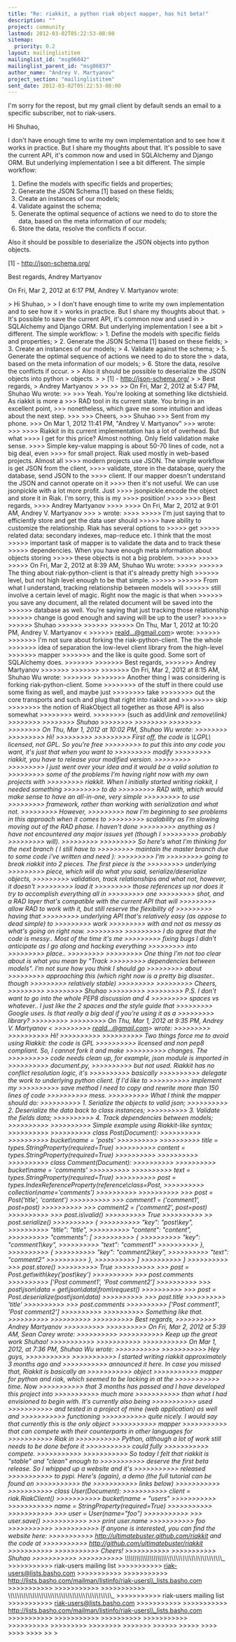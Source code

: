 ```yaml
---
title: "Re: riakkit, a python riak object mapper, has hit beta!"
description: ""
project: community
lastmod: 2012-03-02T05:22:53-08:00
sitemap:
  priority: 0.2
layout: mailinglistitem
mailinglist_id: "msg06842"
mailinglist_parent_id: "msg06837"
author_name: "Andrey V. Martyanov"
project_section: "mailinglistitem"
sent_date: 2012-03-02T05:22:53-08:00
---
```



I'm sorry for the repost, but my gmail client by default sends an email to
a specific subscriber, not to riak-users.

Hi Shuhao,

I don't have enough time to write my own implementation and to see how it
works in practice. But I share my thoughts about that.
It's possible to save the current API, it's common now and used in
SQLAlchemy and Django ORM. But underlying implementation I see a bit
different. The simple workflow:
1. Define the models with specific fields and properties;
2. Generate the JSON Schema [1] based on these fields;
3. Create an instances of our models;
4. Validate against the schema;
5. Generate the optimal sequence of actions we need to do to store the
data, based on the meta information of our models;
6. Store the data, resolve the conflicts if occur.

Also it should be possible to deserialize the JSON objects into python
objects.

[1] - http://json-schema.org/

Best regards,
Andrey Martyanov

On Fri, Mar 2, 2012 at 6:17 PM, Andrey V. Martyanov wrote:

&gt; Hi Shuhao,
&gt;
&gt; I don't have enough time to write my own implementation and to see how it
&gt; works in practice. But I share my thoughts about that.
&gt; It's possible to save the current API, it's common now and used in
&gt; SQLAlchemy and Django ORM. But underlying implementation I see a bit
&gt; different. The simple workflow:
&gt; 1. Define the models with specific fields and properties;
&gt; 2. Generate the JSON Schema [1] based on these fields;
&gt; 3. Create an instances of our models;
&gt; 4. Validate against the schema;
&gt; 5. Generate the optimal sequence of actions we need to do to store the
&gt; data, based on the meta information of our models;
&gt; 6. Store the data, resolve the conflicts if occur.
&gt;
&gt; Also it should be possible to deserialize the JSON objects into python
&gt; objects.
&gt;
&gt; [1] - http://json-schema.org/
&gt;
&gt; Best regards,
&gt; Andrey Martyanov
&gt;
&gt;&gt;
&gt;&gt;
&gt;&gt; On Fri, Mar 2, 2012 at 5:47 PM, Shuhao Wu  wrote:
&gt;&gt;
&gt;&gt;&gt; Yeah. You're looking at something like dictshield. As riakkit is more a
&gt;&gt;&gt; RAD tool in its current state. You bring in an excellent point,
&gt;&gt;&gt; nonetheless, which gave me some intuition and ideas about the next step.
&gt;&gt;&gt;
&gt;&gt;&gt; Cheers,
&gt;&gt;&gt; Shuhao
&gt;&gt;&gt; Sent from my phone.
&gt;&gt;&gt; On Mar 1, 2012 11:41 PM, "Andrey V. Martyanov" 
&gt;&gt;&gt; wrote:
&gt;&gt;&gt;
&gt;&gt;&gt;&gt; Riakkit in its current implementation has a lot of overhead. But what
&gt;&gt;&gt;&gt; I get for this price? Almost nothing. Only field validation make sense.
&gt;&gt;&gt;&gt; Simple key-value mapping is about 50-70 lines of code, not a big deal, even
&gt;&gt;&gt;&gt; for small project. Riak used mostly in web-based projects. Almost all
&gt;&gt;&gt;&gt; modern projects use JSON. The simple workflow is get JSON from the client,
&gt;&gt;&gt;&gt; validate, store in the database, query the database, send JSON to the
&gt;&gt;&gt;&gt; client. If our mapper doesn't understand the JSON and cannot operate on it
&gt;&gt;&gt;&gt; then it's not useful. We can use jsonpickle with a lot more profit. Just
&gt;&gt;&gt;&gt; jsonpickle.encode the object and store it in Riak. I'm sorry, this is my
&gt;&gt;&gt;&gt; position!
&gt;&gt;&gt;&gt;
&gt;&gt;&gt;&gt; Best regards,
&gt;&gt;&gt;&gt; Andrey Martyanov
&gt;&gt;&gt;&gt;
&gt;&gt;&gt;&gt; On Fri, Mar 2, 2012 at 9:01 AM, Andrey V. Martyanov &gt;&gt;&gt; &gt; wrote:
&gt;&gt;&gt;&gt;
&gt;&gt;&gt;&gt;&gt; I'm just saying that to efficiently store and get the data user should
&gt;&gt;&gt;&gt;&gt; have ability to customize the relationship. Riak has several options to 
&gt;&gt;&gt;&gt;&gt; get
&gt;&gt;&gt;&gt;&gt; related data: secondary indexes, map-reduce etc. I think that the most
&gt;&gt;&gt;&gt;&gt; important task of mapper is to validate the data and to track these
&gt;&gt;&gt;&gt;&gt; dependencies. When you have enough meta information about objects storing
&gt;&gt;&gt;&gt;&gt; these objects is not a big problem.
&gt;&gt;&gt;&gt;&gt;
&gt;&gt;&gt;&gt;&gt;
&gt;&gt;&gt;&gt;&gt; On Fri, Mar 2, 2012 at 8:39 AM, Shuhao Wu  wrote:
&gt;&gt;&gt;&gt;&gt;
&gt;&gt;&gt;&gt;&gt;&gt; The thing about riak-python-client is that it's already pretty high
&gt;&gt;&gt;&gt;&gt;&gt; level, but not high level enough to be that simple.
&gt;&gt;&gt;&gt;&gt;&gt;
&gt;&gt;&gt;&gt;&gt;&gt; From what I understand, tracking relationship between models will
&gt;&gt;&gt;&gt;&gt;&gt; still involve a certain level of magic. Right now the magic is that when
&gt;&gt;&gt;&gt;&gt;&gt; you save any document, all the related document will be saved into the
&gt;&gt;&gt;&gt;&gt;&gt; database as well. You're saying that just tracking those relationship
&gt;&gt;&gt;&gt;&gt;&gt; change is good enough and saving will be up to the user?
&gt;&gt;&gt;&gt;&gt;&gt;
&gt;&gt;&gt;&gt;&gt;&gt; Shuhao
&gt;&gt;&gt;&gt;&gt;&gt;
&gt;&gt;&gt;&gt;&gt;&gt;
&gt;&gt;&gt;&gt;&gt;&gt; On Thu, Mar 1, 2012 at 10:20 PM, Andrey V. Martyanov &lt;
&gt;&gt;&gt;&gt;&gt;&gt; reald...@gmail.com&gt; wrote:
&gt;&gt;&gt;&gt;&gt;&gt;
&gt;&gt;&gt;&gt;&gt;&gt;&gt; I'm not sure about forking the riak-python-client. The the whole
&gt;&gt;&gt;&gt;&gt;&gt;&gt; idea of separation the low-level client library from the high-level 
&gt;&gt;&gt;&gt;&gt;&gt;&gt; mapper
&gt;&gt;&gt;&gt;&gt;&gt;&gt; and the like is quite good. Some sort of SQLAlchemy does.
&gt;&gt;&gt;&gt;&gt;&gt;&gt;
&gt;&gt;&gt;&gt;&gt;&gt;&gt; Best regards,
&gt;&gt;&gt;&gt;&gt;&gt;&gt; Andrey Martyanov
&gt;&gt;&gt;&gt;&gt;&gt;&gt;
&gt;&gt;&gt;&gt;&gt;&gt;&gt;
&gt;&gt;&gt;&gt;&gt;&gt;&gt; On Fri, Mar 2, 2012 at 8:15 AM, Shuhao Wu  wrote:
&gt;&gt;&gt;&gt;&gt;&gt;&gt;
&gt;&gt;&gt;&gt;&gt;&gt;&gt;&gt; Another thing I was considering is forking riak-python-client. Some
&gt;&gt;&gt;&gt;&gt;&gt;&gt;&gt; of the stuff in there could use some fixing as well, and maybe just 
&gt;&gt;&gt;&gt;&gt;&gt;&gt;&gt; take
&gt;&gt;&gt;&gt;&gt;&gt;&gt;&gt; out the core transports and such and plug that right into riakkit and 
&gt;&gt;&gt;&gt;&gt;&gt;&gt;&gt; skip
&gt;&gt;&gt;&gt;&gt;&gt;&gt;&gt; the notion of RiakObject all together as those API is also somewhat 
&gt;&gt;&gt;&gt;&gt;&gt;&gt;&gt; weird.
&gt;&gt;&gt;&gt;&gt;&gt;&gt;&gt; (such as add\\_link and remove\\_link)
&gt;&gt;&gt;&gt;&gt;&gt;&gt;&gt;
&gt;&gt;&gt;&gt;&gt;&gt;&gt;&gt; Shuhao
&gt;&gt;&gt;&gt;&gt;&gt;&gt;&gt;
&gt;&gt;&gt;&gt;&gt;&gt;&gt;&gt;
&gt;&gt;&gt;&gt;&gt;&gt;&gt;&gt;
&gt;&gt;&gt;&gt;&gt;&gt;&gt;&gt; On Thu, Mar 1, 2012 at 10:02 PM, Shuhao Wu wrote:
&gt;&gt;&gt;&gt;&gt;&gt;&gt;&gt;
&gt;&gt;&gt;&gt;&gt;&gt;&gt;&gt;&gt; Hi!
&gt;&gt;&gt;&gt;&gt;&gt;&gt;&gt;&gt;
&gt;&gt;&gt;&gt;&gt;&gt;&gt;&gt;&gt; First off, the code is \\*LGPL\\* licensed, not GPL. So you're free
&gt;&gt;&gt;&gt;&gt;&gt;&gt;&gt;&gt; to put this into any code you want, it's just that when you want to 
&gt;&gt;&gt;&gt;&gt;&gt;&gt;&gt;&gt; modify
&gt;&gt;&gt;&gt;&gt;&gt;&gt;&gt;&gt; riakkit, you have to release your modified version.
&gt;&gt;&gt;&gt;&gt;&gt;&gt;&gt;&gt;
&gt;&gt;&gt;&gt;&gt;&gt;&gt;&gt;&gt; I just went over your idea and it would be a valid solution to
&gt;&gt;&gt;&gt;&gt;&gt;&gt;&gt;&gt; some of the problems I'm having right now with my own projects with
&gt;&gt;&gt;&gt;&gt;&gt;&gt;&gt;&gt; riakkit. When I initially started writing riakkit, I needed something 
&gt;&gt;&gt;&gt;&gt;&gt;&gt;&gt;&gt; to do
&gt;&gt;&gt;&gt;&gt;&gt;&gt;&gt;&gt; RAD with, which would make sense to have an all-in-one, very simple 
&gt;&gt;&gt;&gt;&gt;&gt;&gt;&gt;&gt; to use
&gt;&gt;&gt;&gt;&gt;&gt;&gt;&gt;&gt; framework, rather than working with serialization and what not. 
&gt;&gt;&gt;&gt;&gt;&gt;&gt;&gt;&gt; However,
&gt;&gt;&gt;&gt;&gt;&gt;&gt;&gt;&gt; now I'm beginning to see problems in this approach when it comes to
&gt;&gt;&gt;&gt;&gt;&gt;&gt;&gt;&gt; scalability as I'm slowing moving out of the RAD phase. I haven't done
&gt;&gt;&gt;&gt;&gt;&gt;&gt;&gt;&gt; anything as I have not encountered any major issues yet (though I 
&gt;&gt;&gt;&gt;&gt;&gt;&gt;&gt;&gt; probably
&gt;&gt;&gt;&gt;&gt;&gt;&gt;&gt;&gt; will).
&gt;&gt;&gt;&gt;&gt;&gt;&gt;&gt;&gt;
&gt;&gt;&gt;&gt;&gt;&gt;&gt;&gt;&gt; So here's what I'm thinking for the next branch ( I still have to
&gt;&gt;&gt;&gt;&gt;&gt;&gt;&gt;&gt; maintain the master branch due to some code i've written and need ): 
&gt;&gt;&gt;&gt;&gt;&gt;&gt;&gt;&gt; I'm
&gt;&gt;&gt;&gt;&gt;&gt;&gt;&gt;&gt; going to break riakkit into 2 pieces. The first piece is the 
&gt;&gt;&gt;&gt;&gt;&gt;&gt;&gt;&gt; underlying
&gt;&gt;&gt;&gt;&gt;&gt;&gt;&gt;&gt; piece, which will do what you said, serialize/deserialize objects,
&gt;&gt;&gt;&gt;&gt;&gt;&gt;&gt;&gt; validation, track relationships and what not, however, it doesn't 
&gt;&gt;&gt;&gt;&gt;&gt;&gt;&gt;&gt; load it
&gt;&gt;&gt;&gt;&gt;&gt;&gt;&gt;&gt; those references up nor does it try to accomplish everything all in 
&gt;&gt;&gt;&gt;&gt;&gt;&gt;&gt;&gt; one
&gt;&gt;&gt;&gt;&gt;&gt;&gt;&gt;&gt; shot, and a RAD layer that's compatible with the current API that will
&gt;&gt;&gt;&gt;&gt;&gt;&gt;&gt;&gt; allow RAD to work with it, but still reserve the flexibility of 
&gt;&gt;&gt;&gt;&gt;&gt;&gt;&gt;&gt; having that
&gt;&gt;&gt;&gt;&gt;&gt;&gt;&gt;&gt; underlying API that's relatively easy (as oppose to dead simple) to 
&gt;&gt;&gt;&gt;&gt;&gt;&gt;&gt;&gt; work
&gt;&gt;&gt;&gt;&gt;&gt;&gt;&gt;&gt; with and not as messy as what's going on right now.
&gt;&gt;&gt;&gt;&gt;&gt;&gt;&gt;&gt;
&gt;&gt;&gt;&gt;&gt;&gt;&gt;&gt;&gt; I do agree that the code is messy.. Most of the time it's me
&gt;&gt;&gt;&gt;&gt;&gt;&gt;&gt;&gt; fixing bugs I didn't anticipate as I go along and hacking everything 
&gt;&gt;&gt;&gt;&gt;&gt;&gt;&gt;&gt; into
&gt;&gt;&gt;&gt;&gt;&gt;&gt;&gt;&gt; place..
&gt;&gt;&gt;&gt;&gt;&gt;&gt;&gt;&gt;
&gt;&gt;&gt;&gt;&gt;&gt;&gt;&gt;&gt; One thing I'm not too clear about is what you mean by "Track
&gt;&gt;&gt;&gt;&gt;&gt;&gt;&gt;&gt; dependencies between models". I'm not sure how you think I should go 
&gt;&gt;&gt;&gt;&gt;&gt;&gt;&gt;&gt; about
&gt;&gt;&gt;&gt;&gt;&gt;&gt;&gt;&gt; approaching this (which right now is a pretty big disaster.. though
&gt;&gt;&gt;&gt;&gt;&gt;&gt;&gt;&gt; relatively stable)
&gt;&gt;&gt;&gt;&gt;&gt;&gt;&gt;&gt;
&gt;&gt;&gt;&gt;&gt;&gt;&gt;&gt;&gt; Cheers,
&gt;&gt;&gt;&gt;&gt;&gt;&gt;&gt;&gt;
&gt;&gt;&gt;&gt;&gt;&gt;&gt;&gt;&gt; Shuhao
&gt;&gt;&gt;&gt;&gt;&gt;&gt;&gt;&gt;
&gt;&gt;&gt;&gt;&gt;&gt;&gt;&gt;&gt; P.S. I don't want to go into the whole PEP8 discussion and 4
&gt;&gt;&gt;&gt;&gt;&gt;&gt;&gt;&gt; spaces vs whatever.. I just like the 2 spaces and the style guide that
&gt;&gt;&gt;&gt;&gt;&gt;&gt;&gt;&gt; Google uses. Is that really a big deal if you're using it as a 
&gt;&gt;&gt;&gt;&gt;&gt;&gt;&gt;&gt; library?
&gt;&gt;&gt;&gt;&gt;&gt;&gt;&gt;&gt;
&gt;&gt;&gt;&gt;&gt;&gt;&gt;&gt;&gt; On Thu, Mar 1, 2012 at 9:35 PM, Andrey V. Martyanov &lt;
&gt;&gt;&gt;&gt;&gt;&gt;&gt;&gt;&gt; reald...@gmail.com&gt; wrote:
&gt;&gt;&gt;&gt;&gt;&gt;&gt;&gt;&gt;
&gt;&gt;&gt;&gt;&gt;&gt;&gt;&gt;&gt;&gt; Hi!
&gt;&gt;&gt;&gt;&gt;&gt;&gt;&gt;&gt;&gt;
&gt;&gt;&gt;&gt;&gt;&gt;&gt;&gt;&gt;&gt; Two things force me to avoid using Riakkit: the code is GPL
&gt;&gt;&gt;&gt;&gt;&gt;&gt;&gt;&gt;&gt; licensed and non pep8 compliant. So, I cannot fork it and make 
&gt;&gt;&gt;&gt;&gt;&gt;&gt;&gt;&gt;&gt; changes. The
&gt;&gt;&gt;&gt;&gt;&gt;&gt;&gt;&gt;&gt; code needs clean up, for example, json module is imported in 
&gt;&gt;&gt;&gt;&gt;&gt;&gt;&gt;&gt;&gt; document.py,
&gt;&gt;&gt;&gt;&gt;&gt;&gt;&gt;&gt;&gt; but not used. Riakkit has no conflict resolution logic, it's 
&gt;&gt;&gt;&gt;&gt;&gt;&gt;&gt;&gt;&gt; basically
&gt;&gt;&gt;&gt;&gt;&gt;&gt;&gt;&gt;&gt; delegate the work to underlying python client. If I'd like to 
&gt;&gt;&gt;&gt;&gt;&gt;&gt;&gt;&gt;&gt; implement my
&gt;&gt;&gt;&gt;&gt;&gt;&gt;&gt;&gt;&gt; save method I need to copy and rewrite more than 150 lines of code 
&gt;&gt;&gt;&gt;&gt;&gt;&gt;&gt;&gt;&gt; mess.
&gt;&gt;&gt;&gt;&gt;&gt;&gt;&gt;&gt;&gt; What I think the mapper should do:
&gt;&gt;&gt;&gt;&gt;&gt;&gt;&gt;&gt;&gt; 1. Serialize the objects to valid json;
&gt;&gt;&gt;&gt;&gt;&gt;&gt;&gt;&gt;&gt; 2. Deserialize the data back to class instances;
&gt;&gt;&gt;&gt;&gt;&gt;&gt;&gt;&gt;&gt; 3. Validate the fields data;
&gt;&gt;&gt;&gt;&gt;&gt;&gt;&gt;&gt;&gt; 4. Track dependencies between models;
&gt;&gt;&gt;&gt;&gt;&gt;&gt;&gt;&gt;&gt;
&gt;&gt;&gt;&gt;&gt;&gt;&gt;&gt;&gt;&gt; Simple example using Riakkit-like syntax;
&gt;&gt;&gt;&gt;&gt;&gt;&gt;&gt;&gt;&gt;
&gt;&gt;&gt;&gt;&gt;&gt;&gt;&gt;&gt;&gt; class Post(Document):
&gt;&gt;&gt;&gt;&gt;&gt;&gt;&gt;&gt;&gt;
&gt;&gt;&gt;&gt;&gt;&gt;&gt;&gt;&gt;&gt; bucket\\_name = 'posts'
&gt;&gt;&gt;&gt;&gt;&gt;&gt;&gt;&gt;&gt;
&gt;&gt;&gt;&gt;&gt;&gt;&gt;&gt;&gt;&gt; title = types.StringProperty(required=True)
&gt;&gt;&gt;&gt;&gt;&gt;&gt;&gt;&gt;&gt; content = types.StringProperty(required=True)
&gt;&gt;&gt;&gt;&gt;&gt;&gt;&gt;&gt;&gt;
&gt;&gt;&gt;&gt;&gt;&gt;&gt;&gt;&gt;&gt;
&gt;&gt;&gt;&gt;&gt;&gt;&gt;&gt;&gt;&gt; class Comment(Document):
&gt;&gt;&gt;&gt;&gt;&gt;&gt;&gt;&gt;&gt;
&gt;&gt;&gt;&gt;&gt;&gt;&gt;&gt;&gt;&gt; bucket\\_name = 'comments'
&gt;&gt;&gt;&gt;&gt;&gt;&gt;&gt;&gt;&gt;
&gt;&gt;&gt;&gt;&gt;&gt;&gt;&gt;&gt;&gt; text = types.StringProperty(required=True)
&gt;&gt;&gt;&gt;&gt;&gt;&gt;&gt;&gt;&gt; post = types.IndexReferenceProperty(reference\\_class=Post,
&gt;&gt;&gt;&gt;&gt;&gt;&gt;&gt;&gt;&gt; collection\\_name='comments')
&gt;&gt;&gt;&gt;&gt;&gt;&gt;&gt;&gt;&gt;
&gt;&gt;&gt;&gt;&gt;&gt;&gt;&gt;&gt;&gt; &gt;&gt;&gt; post = Post('title', 'content')
&gt;&gt;&gt;&gt;&gt;&gt;&gt;&gt;&gt;&gt; &gt;&gt;&gt; comment1 = ('comment1', post=post)
&gt;&gt;&gt;&gt;&gt;&gt;&gt;&gt;&gt;&gt; &gt;&gt;&gt; comment2 = ('comment2', post=post)
&gt;&gt;&gt;&gt;&gt;&gt;&gt;&gt;&gt;&gt; &gt;&gt;&gt; post.is\\_valid()
&gt;&gt;&gt;&gt;&gt;&gt;&gt;&gt;&gt;&gt; True
&gt;&gt;&gt;&gt;&gt;&gt;&gt;&gt;&gt;&gt; &gt;&gt; post.serialize()
&gt;&gt;&gt;&gt;&gt;&gt;&gt;&gt;&gt;&gt; {
&gt;&gt;&gt;&gt;&gt;&gt;&gt;&gt;&gt;&gt; "key": "post\\_key",
&gt;&gt;&gt;&gt;&gt;&gt;&gt;&gt;&gt;&gt; "title": "title",
&gt;&gt;&gt;&gt;&gt;&gt;&gt;&gt;&gt;&gt; "content": "content",
&gt;&gt;&gt;&gt;&gt;&gt;&gt;&gt;&gt;&gt; "comments": [
&gt;&gt;&gt;&gt;&gt;&gt;&gt;&gt;&gt;&gt; {
&gt;&gt;&gt;&gt;&gt;&gt;&gt;&gt;&gt;&gt; "key": "comment1\\_key",
&gt;&gt;&gt;&gt;&gt;&gt;&gt;&gt;&gt;&gt; "text": "comment1"
&gt;&gt;&gt;&gt;&gt;&gt;&gt;&gt;&gt;&gt; },
&gt;&gt;&gt;&gt;&gt;&gt;&gt;&gt;&gt;&gt; {
&gt;&gt;&gt;&gt;&gt;&gt;&gt;&gt;&gt;&gt; "key": "comment2\\_key",
&gt;&gt;&gt;&gt;&gt;&gt;&gt;&gt;&gt;&gt; "text": "comment2"
&gt;&gt;&gt;&gt;&gt;&gt;&gt;&gt;&gt;&gt; },
&gt;&gt;&gt;&gt;&gt;&gt;&gt;&gt;&gt;&gt; ]
&gt;&gt;&gt;&gt;&gt;&gt;&gt;&gt;&gt;&gt; }
&gt;&gt;&gt;&gt;&gt;&gt;&gt;&gt;&gt;&gt; &gt;&gt;&gt; post.store()
&gt;&gt;&gt;&gt;&gt;&gt;&gt;&gt;&gt;&gt; True
&gt;&gt;&gt;&gt;&gt;&gt;&gt;&gt;&gt;&gt; &gt;&gt;&gt; post = Post.get\\_with\\_key('post\\_key')
&gt;&gt;&gt;&gt;&gt;&gt;&gt;&gt;&gt;&gt; &gt;&gt;&gt; post.comments
&gt;&gt;&gt;&gt;&gt;&gt;&gt;&gt;&gt;&gt; ['Post comment1', 'Post comment2']
&gt;&gt;&gt;&gt;&gt;&gt;&gt;&gt;&gt;&gt; &gt;&gt;&gt; post\\_json\\_data = get\\_json\\_data\\_from\\_request()
&gt;&gt;&gt;&gt;&gt;&gt;&gt;&gt;&gt;&gt; &gt;&gt;&gt; post = Post.deserialize(post\\_json\\_data)
&gt;&gt;&gt;&gt;&gt;&gt;&gt;&gt;&gt;&gt; &gt;&gt;&gt; post.title
&gt;&gt;&gt;&gt;&gt;&gt;&gt;&gt;&gt;&gt; 'title'
&gt;&gt;&gt;&gt;&gt;&gt;&gt;&gt;&gt;&gt; &gt;&gt;&gt; post.comments
&gt;&gt;&gt;&gt;&gt;&gt;&gt;&gt;&gt;&gt; ['Post comment1', 'Post comment2']
&gt;&gt;&gt;&gt;&gt;&gt;&gt;&gt;&gt;&gt;
&gt;&gt;&gt;&gt;&gt;&gt;&gt;&gt;&gt;&gt; Something like that.
&gt;&gt;&gt;&gt;&gt;&gt;&gt;&gt;&gt;&gt;
&gt;&gt;&gt;&gt;&gt;&gt;&gt;&gt;&gt;&gt;
&gt;&gt;&gt;&gt;&gt;&gt;&gt;&gt;&gt;&gt; Best regards,
&gt;&gt;&gt;&gt;&gt;&gt;&gt;&gt;&gt;&gt; Andrey Martyanov
&gt;&gt;&gt;&gt;&gt;&gt;&gt;&gt;&gt;&gt;
&gt;&gt;&gt;&gt;&gt;&gt;&gt;&gt;&gt;&gt; On Fri, Mar 2, 2012 at 5:39 AM, Sean Carey wrote:
&gt;&gt;&gt;&gt;&gt;&gt;&gt;&gt;&gt;&gt;
&gt;&gt;&gt;&gt;&gt;&gt;&gt;&gt;&gt;&gt;&gt; Keep up the great work Shuhao!
&gt;&gt;&gt;&gt;&gt;&gt;&gt;&gt;&gt;&gt;&gt;
&gt;&gt;&gt;&gt;&gt;&gt;&gt;&gt;&gt;&gt;&gt;
&gt;&gt;&gt;&gt;&gt;&gt;&gt;&gt;&gt;&gt;&gt; On Mar 1, 2012, at 7:36 PM, Shuhao Wu  wrote:
&gt;&gt;&gt;&gt;&gt;&gt;&gt;&gt;&gt;&gt;&gt;
&gt;&gt;&gt;&gt;&gt;&gt;&gt;&gt;&gt;&gt;&gt; Hey guys,
&gt;&gt;&gt;&gt;&gt;&gt;&gt;&gt;&gt;&gt;&gt;
&gt;&gt;&gt;&gt;&gt;&gt;&gt;&gt;&gt;&gt;&gt; I started writing riakkit approximately 3 months ago and
&gt;&gt;&gt;&gt;&gt;&gt;&gt;&gt;&gt;&gt;&gt; announced it here. In case you missed that, Riakkit is basically an 
&gt;&gt;&gt;&gt;&gt;&gt;&gt;&gt;&gt;&gt;&gt; object
&gt;&gt;&gt;&gt;&gt;&gt;&gt;&gt;&gt;&gt;&gt; mapper for python and riak, which seemed to be lacking in at the 
&gt;&gt;&gt;&gt;&gt;&gt;&gt;&gt;&gt;&gt;&gt; time. Now
&gt;&gt;&gt;&gt;&gt;&gt;&gt;&gt;&gt;&gt;&gt; that 3 months has passed and I have developed this project into 
&gt;&gt;&gt;&gt;&gt;&gt;&gt;&gt;&gt;&gt;&gt; much more
&gt;&gt;&gt;&gt;&gt;&gt;&gt;&gt;&gt;&gt;&gt; than what I had envisioned to begin with. It's currently also being 
&gt;&gt;&gt;&gt;&gt;&gt;&gt;&gt;&gt;&gt;&gt; used
&gt;&gt;&gt;&gt;&gt;&gt;&gt;&gt;&gt;&gt;&gt; and tested in a project of mine (web application) as well and 
&gt;&gt;&gt;&gt;&gt;&gt;&gt;&gt;&gt;&gt;&gt; functioning
&gt;&gt;&gt;&gt;&gt;&gt;&gt;&gt;&gt;&gt;&gt; quite nicely. I would say that currently this is the only object 
&gt;&gt;&gt;&gt;&gt;&gt;&gt;&gt;&gt;&gt;&gt; mapper
&gt;&gt;&gt;&gt;&gt;&gt;&gt;&gt;&gt;&gt;&gt; that can compete with their counterparts in other languages for 
&gt;&gt;&gt;&gt;&gt;&gt;&gt;&gt;&gt;&gt;&gt; Riak in
&gt;&gt;&gt;&gt;&gt;&gt;&gt;&gt;&gt;&gt;&gt; Python, although a lot of work still needs to be done before it 
&gt;&gt;&gt;&gt;&gt;&gt;&gt;&gt;&gt;&gt;&gt; could fully
&gt;&gt;&gt;&gt;&gt;&gt;&gt;&gt;&gt;&gt;&gt; compete.
&gt;&gt;&gt;&gt;&gt;&gt;&gt;&gt;&gt;&gt;&gt;
&gt;&gt;&gt;&gt;&gt;&gt;&gt;&gt;&gt;&gt;&gt; So today I felt that riakkit is "stable" and "clean" enough to
&gt;&gt;&gt;&gt;&gt;&gt;&gt;&gt;&gt;&gt;&gt; deserve the first beta release. So I whipped up a website and it's 
&gt;&gt;&gt;&gt;&gt;&gt;&gt;&gt;&gt;&gt;&gt; released
&gt;&gt;&gt;&gt;&gt;&gt;&gt;&gt;&gt;&gt;&gt; to pypi. Here's (again), a demo (the full tutorial can be found on 
&gt;&gt;&gt;&gt;&gt;&gt;&gt;&gt;&gt;&gt;&gt; the
&gt;&gt;&gt;&gt;&gt;&gt;&gt;&gt;&gt;&gt;&gt; links below)
&gt;&gt;&gt;&gt;&gt;&gt;&gt;&gt;&gt;&gt;&gt;
&gt;&gt;&gt;&gt;&gt;&gt;&gt;&gt;&gt;&gt;&gt; class User(Document):
&gt;&gt;&gt;&gt;&gt;&gt;&gt;&gt;&gt;&gt;&gt; client = riak.RiakClient()
&gt;&gt;&gt;&gt;&gt;&gt;&gt;&gt;&gt;&gt;&gt; bucket\\_name = "users"
&gt;&gt;&gt;&gt;&gt;&gt;&gt;&gt;&gt;&gt;&gt;
&gt;&gt;&gt;&gt;&gt;&gt;&gt;&gt;&gt;&gt;&gt; name = StringProperty(required=True)
&gt;&gt;&gt;&gt;&gt;&gt;&gt;&gt;&gt;&gt;&gt;
&gt;&gt;&gt;&gt;&gt;&gt;&gt;&gt;&gt;&gt;&gt; &gt;&gt;&gt; user = User(name="foo")
&gt;&gt;&gt;&gt;&gt;&gt;&gt;&gt;&gt;&gt;&gt; &gt;&gt;&gt; user.save()
&gt;&gt;&gt;&gt;&gt;&gt;&gt;&gt;&gt;&gt;&gt; &gt;&gt;&gt; print user.name
&gt;&gt;&gt;&gt;&gt;&gt;&gt;&gt;&gt;&gt;&gt; foo
&gt;&gt;&gt;&gt;&gt;&gt;&gt;&gt;&gt;&gt;&gt;
&gt;&gt;&gt;&gt;&gt;&gt;&gt;&gt;&gt;&gt;&gt; If anyone is interested, you can find the website here:
&gt;&gt;&gt;&gt;&gt;&gt;&gt;&gt;&gt;&gt;&gt; http://ultimatebuster.github.com/riakkit and the code at
&gt;&gt;&gt;&gt;&gt;&gt;&gt;&gt;&gt;&gt;&gt; http://github.com/ultimatebuster/riakkit
&gt;&gt;&gt;&gt;&gt;&gt;&gt;&gt;&gt;&gt;&gt;
&gt;&gt;&gt;&gt;&gt;&gt;&gt;&gt;&gt;&gt;&gt; Cheers!
&gt;&gt;&gt;&gt;&gt;&gt;&gt;&gt;&gt;&gt;&gt;
&gt;&gt;&gt;&gt;&gt;&gt;&gt;&gt;&gt;&gt;&gt; Shuhao
&gt;&gt;&gt;&gt;&gt;&gt;&gt;&gt;&gt;&gt;&gt;
&gt;&gt;&gt;&gt;&gt;&gt;&gt;&gt;&gt;&gt;&gt; \\_\\_\\_\\_\\_\\_\\_\\_\\_\\_\\_\\_\\_\\_\\_\\_\\_\\_\\_\\_\\_\\_\\_\\_\\_\\_\\_\\_\\_\\_\\_\\_\\_\\_\\_\\_\\_\\_\\_\\_\\_\\_\\_\\_\\_\\_\\_
&gt;&gt;&gt;&gt;&gt;&gt;&gt;&gt;&gt;&gt;&gt; riak-users mailing list
&gt;&gt;&gt;&gt;&gt;&gt;&gt;&gt;&gt;&gt;&gt; riak-users@lists.basho.com
&gt;&gt;&gt;&gt;&gt;&gt;&gt;&gt;&gt;&gt;&gt;
&gt;&gt;&gt;&gt;&gt;&gt;&gt;&gt;&gt;&gt;&gt; http://lists.basho.com/mailman/listinfo/riak-users\\_lists.basho.com
&gt;&gt;&gt;&gt;&gt;&gt;&gt;&gt;&gt;&gt;&gt;
&gt;&gt;&gt;&gt;&gt;&gt;&gt;&gt;&gt;&gt;&gt;
&gt;&gt;&gt;&gt;&gt;&gt;&gt;&gt;&gt;&gt;&gt; \\_\\_\\_\\_\\_\\_\\_\\_\\_\\_\\_\\_\\_\\_\\_\\_\\_\\_\\_\\_\\_\\_\\_\\_\\_\\_\\_\\_\\_\\_\\_\\_\\_\\_\\_\\_\\_\\_\\_\\_\\_\\_\\_\\_\\_\\_\\_
&gt;&gt;&gt;&gt;&gt;&gt;&gt;&gt;&gt;&gt;&gt; riak-users mailing list
&gt;&gt;&gt;&gt;&gt;&gt;&gt;&gt;&gt;&gt;&gt; riak-users@lists.basho.com
&gt;&gt;&gt;&gt;&gt;&gt;&gt;&gt;&gt;&gt;&gt;
&gt;&gt;&gt;&gt;&gt;&gt;&gt;&gt;&gt;&gt;&gt; http://lists.basho.com/mailman/listinfo/riak-users\\_lists.basho.com
&gt;&gt;&gt;&gt;&gt;&gt;&gt;&gt;&gt;&gt;&gt;
&gt;&gt;&gt;&gt;&gt;&gt;&gt;&gt;&gt;&gt;&gt;
&gt;&gt;&gt;&gt;&gt;&gt;&gt;&gt;&gt;&gt;
&gt;&gt;&gt;&gt;&gt;&gt;&gt;&gt;&gt;&gt;&gt;
&gt;&gt;&gt;&gt;&gt;&gt;&gt;&gt;&gt;&gt;
&gt;&gt;&gt;&gt;&gt;&gt;&gt;&gt;&gt;
&gt;&gt;&gt;&gt;&gt;&gt;&gt;&gt;
&gt;&gt;&gt;&gt;&gt;&gt;&gt;
&gt;&gt;&gt;&gt;&gt;&gt;
&gt;&gt;&gt;&gt;&gt;
&gt;&gt;&gt;&gt;
&gt;&gt;&gt;&gt;
&gt;&gt;&gt;&gt;
&gt;&gt;
&gt;
